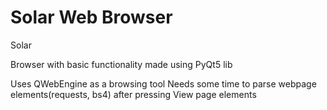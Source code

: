 # Solar Web Browser
Solar

Browser with basic functionality made using PyQt5 lib

Uses QWebEngine as a browsing tool
Needs some time to parse webpage elements(requests, bs4) after pressing View page elements

